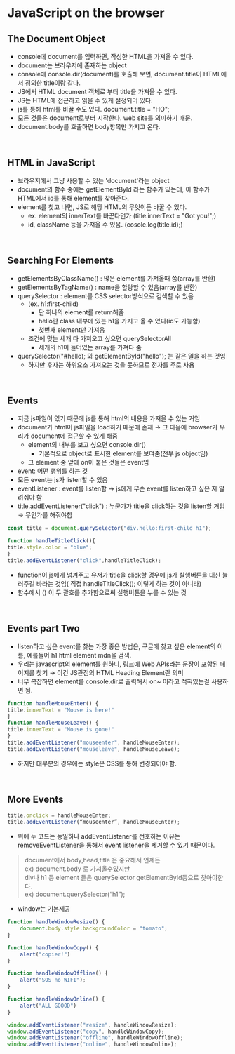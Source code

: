 # JavaScript on the browser
## The Document Object
* console에 document를 입력하면, 작성한 HTML을 가져올 수 있다.
* document는 브라우저에 존재하는 object
* console에 console.dir(document)를 호출해 보면, document.title이 HTML에서 정의한 title이랑 같다.
* JS에서 HTML document 객체로 부터 title을 가져올 수 있다.
* JS는 HTML에 접근하고 읽을 수 있게 설정되어 있다.
* js를 통해 html를 바꿀 수도 있다. document.title = "HO";
* 모든 것들은 document로부터 시작한다. web site를 의미하기 때문.
* document.body를 호출하면 body항목만 가지고 온다.

</br>

## HTML in JavaScript
* 브라우저에서 그냥 사용할 수 있는 'document'라는 object
* document의 함수 중에는 getElementById 라는 함수가 있는데, 이 함수가 HTML에서 id를 통해 element를 찾아준다.
* element를 찾고 나면, JS로 해당 HTML의 무엇이든 바꿀 수 있다.
    * ex. element의 innerText를 바꾼다던가 (title.innerText = "Got you!";)
    * id, className 등을 가져올 수 있음. (cosole.log(title.id);)

</br>

## Searching For Elements
* getElementsByClassName() : 많은 element를 가져올때 씀(array를 반환)
* getElementsByTagName() : name을 할당할 수 있음(array를 반환)
* querySelector : element를 CSS selector방식으로 검색할 수 있음 
    * (ex. h1:first-child)
        * 단 하나의 element를 return해줌
        * hello란 class 내부에 있는 h1을 가지고 올 수 있다(id도 가능함)
        * 첫번째 element만 가져옴
    * 조건에 맞는 세개 다 가져오고 싶으면 querySelectorAll
        * 세개의 h1이 들어있는 array를 가져다 줌
* querySelector("#hello); 와 getElementById("hello"); 는 같은 일을 하는 것임
    * 하지만 후자는 하위요소 가져오는 것을 못하므로 전자를 주로 사용

</br>

## Events
* 지금 js파일이 있기 때문에 js를 통해 html의 내용을 가져올 수 있는 거임
* document가 html이 js파일을 load하기 때문에 존재 → 그 다음에 browser가 우리가 document에 접근할 수 있게 해줌
    * element의 내부를 보고 싶으면 console.dir()
        * 기본적으로 object로 표시한 element를 보여줌(전부 js object임)
    * 그 element 중 앞에 on이 붙은 것들은 event임
* event: 어떤 행위를 하는 것
* 모든 event는 js가 listen할 수 있음
* eventListener : event를 listen함 → js에게 무슨 event를 listen하고 싶은 지 알려줘야 함
* title.addEventListener("click") : 누군가가 title을 click하는 것을 listen할 거임 → 무언가를 해줘야함

```JavaScript
const title = document.querySelector("div.hello:first-child h1");

function handleTitleClick(){
title.style.color = "blue";
}
title.addEventListener("click",handleTitleClick); 
```
* function이 js에게 넘겨주고 유저가 title을 click할 경우에 js가 실행버튼을 대신 눌러주길 바라는 것임( 직접 handleTitleClick(); 이렇게 하는 것이 아니라)
* 함수에서 () 이 두 괄호를 추가함으로써 실행버튼을 누를 수 있는 것

</br>

## Events part Two
* listen하고 싶은 event를 찾는 가장 좋은 방법은, 구글에 찾고 싶은 element의 이름, 예를들어 h1 html element mdn을 검색.
* 우리는 javascript의 element를 원하니, 링크에 Web APIs라는 문장이 포함된 페이지를 찾기 → 이건 JS관점의 HTML Heading Element란 의미
* 너무 복잡하면 element를 console.dir로 출력해서 on~ 이라고 적혀있는걸 사용하면 됨.

```JavaScript
function handleMouseEnter() {
title.innerText = "Mouse is here!"
}
function handleMouseLeave() {
title.innerText = "Mouse is gone!"
}
title.addEventListener("mouseenter", handleMouseEnter);
title.addEventListener("mouseleave", handleMouseLeave);
```

* 하지만 대부분의 경우에는 style은 CSS를 통해 변경되어야 함.

</br>

## More Events
```JavaScript
title.onclick = handleMouseEnter;
title.addEventListener(“mouseenter”, handleMouseEnter);
```
* 위에 두 코드는 동일하나 addEventListener를 선호하는 이유는 removeEventListener을 통해서 event listener을 제거할 수 있기 때문이다.

> document에서 body,head,title 은 중요해서 언제든  
> ex) document.body 로 가져올수있지만  
> div나 h1 등 element 들은 querySelector getElementById등으로 찾아야한다.  
> ex) document.querySelector(“h1”);

* window는 기본제공
```JavaScript
function handleWindowResize() {
    document.body.style.backgroundColor = "tomato";
}

function handleWindowCopy() {
    alert("copier!")
}

function handleWindowOffline() {
    alert("SOS no WIFI");
}

function handleWindowOnline() {
    alert("ALL GOOOD")
}

window.addEventListener("resize", handleWindowResize);
window.addEventListener("copy", handleWindowCopy);
window.addEventListener("offline", handleWindowOffline);
window.addEventListener("online", handleWindowOnline);
```
